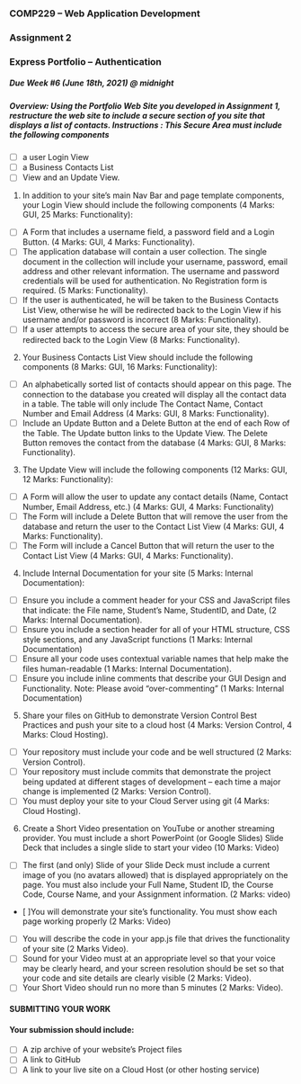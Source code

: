 ### COMP229 – Web Application Development

### Assignment 2

### Express Portfolio – Authentication

##### Due Week #6 (June 18th, 2021) @ midnight

##### Overview: Using the Portfolio Web Site you developed in Assignment 1, restructure the web site to include a secure section of you site that displays a list of contacts. Instructions : This Secure Area must include the following components

- [ ] a user Login View
- [ ] a Business Contacts List
- [ ] View and an Update View.

1. In addition to your site’s main Nav Bar and page template components, your Login View should include
   the following components (4 Marks: GUI, 25 Marks: Functionality):

- [ ] A Form that includes a username field, a password field and a Login Button. (4 Marks: GUI, 4
      Marks: Functionality).
- [ ] The application database will contain a user collection. The single document in the collection will
      include your username, password, email address and other relevant information. The username
      and password credentials will be used for authentication. No Registration form is required. (5
      Marks: Functionality).
- [ ] If the user is authenticated, he will be taken to the Business Contacts List View, otherwise he will
      be redirected back to the Login View if his username and/or password is incorrect (8 Marks:
      Functionality).
- [ ] If a user attempts to access the secure area of your site, they should be redirected back to the
      Login View (8 Marks: Functionality).

2. Your Business Contacts List View should include the following components (8 Marks: GUI, 16 Marks:
   Functionality):

- [ ] An alphabetically sorted list of contacts should appear on this page. The connection to the
      database you created will display all the contact data in a table. The table will only include The
      Contact Name, Contact Number and Email Address (4 Marks: GUI, 8 Marks: Functionality).
- [ ] Include an Update Button and a Delete Button at the end of each Row of the Table. The Update
      button links to the Update View. The Delete Button removes the contact from the database (4
      Marks: GUI, 8 Marks: Functionality).

3. The Update View will include the following components (12 Marks: GUI, 12 Marks: Functionality):

- [ ] A Form will allow the user to update any contact details (Name, Contact Number, Email Address,
      etc.) (4 Marks: GUI, 4 Marks: Functionality)
- [ ] The Form will include a Delete Button that will remove the user from the database and return the
      user to the Contact List View (4 Marks: GUI, 4 Marks: Functionality).
- [ ] The Form will include a Cancel Button that will return the user to the Contact List View (4 Marks:
      GUI, 4 Marks: Functionality).

4. Include Internal Documentation for your site (5 Marks: Internal Documentation):

- [ ] Ensure you include a comment header for your CSS and JavaScript files that indicate: the File
      name, Student’s Name, StudentID, and Date, (2 Marks: Internal Documentation).
- [ ] Ensure you include a section header for all of your HTML structure, CSS style sections, and any
      JavaScript functions (1 Marks: Internal Documentation)
- [ ] Ensure all your code uses contextual variable names that help make the files human-readable (1
      Marks: Internal Documentation).
- [ ] Ensure you include inline comments that describe your GUI Design and Functionality. Note: Please
      avoid “over-commenting” (1 Marks: Internal Documentation)

5. Share your files on GitHub to demonstrate Version Control Best Practices and push your site to a cloud host
   (4 Marks: Version Control, 4 Marks: Cloud Hosting).

- [ ] Your repository must include your code and be well structured (2 Marks: Version Control).
- [ ] Your repository must include commits that demonstrate the project being updated at different
      stages of development – each time a major change is implemented (2 Marks: Version Control).
- [ ] You must deploy your site to your Cloud Server using git (4 Marks: Cloud Hosting).

6. Create a Short Video presentation on YouTube or another streaming provider. You must include a short
   PowerPoint (or Google Slides) Slide Deck that includes a single slide to start your video (10 Marks: Video)

- [ ] The first (and only) Slide of your Slide Deck must include a current image of you (no avatars
      allowed) that is displayed appropriately on the page. You must also include your Full Name,
      Student ID, the Course Code, Course Name, and your Assignment information. (2 Marks: video)
- [ ]You will demonstrate your site’s functionality. You must show each page working properly (2
  Marks: Video)
- [ ] You will describe the code in your app.js file that drives the functionality of your site (2 Marks
      Video).
- [ ] Sound for your Video must at an appropriate level so that your voice may be clearly heard, and
      your screen resolution should be set so that your code and site details are clearly visible (2 Marks:
      Video).
- [ ] Your Short Video should run no more than 5 minutes (2 Marks: Video).

#### SUBMITTING YOUR WORK

#### Your submission should include:

- [ ] A zip archive of your website’s Project files
- [ ] A link to GitHub
- [ ] A link to your live site on a Cloud Host (or other hosting service)
